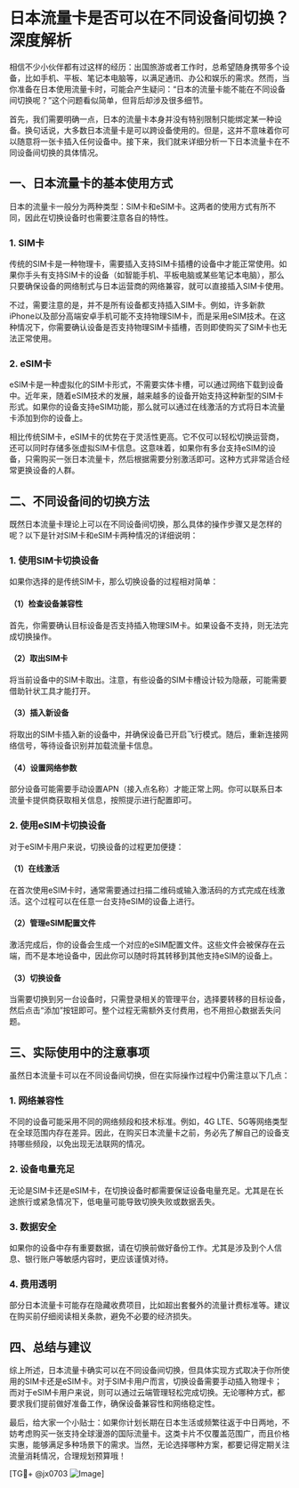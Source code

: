 # 日本流量卡是否可以在不同设备间切换？深度解析

相信不少小伙伴都有过这样的经历：出国旅游或者工作时，总希望随身携带多个设备，比如手机、平板、笔记本电脑等，以满足通讯、办公和娱乐的需求。然而，当你准备在日本使用流量卡时，可能会产生疑问：“日本的流量卡能不能在不同设备间切换呢？”这个问题看似简单，但背后却涉及很多细节。

首先，我们需要明确一点，日本的流量卡本身并没有特别限制只能绑定某一种设备。换句话说，大多数日本流量卡是可以跨设备使用的。但是，这并不意味着你可以随意将一张卡插入任何设备中。接下来，我们就来详细分析一下日本流量卡在不同设备间切换的具体情况。

## 一、日本流量卡的基本使用方式

日本的流量卡一般分为两种类型：SIM卡和eSIM卡。这两者的使用方式有所不同，因此在切换设备时也需要注意各自的特性。

### 1. SIM卡
传统的SIM卡是一种物理卡，需要插入支持SIM卡插槽的设备中才能正常使用。如果你手头有支持SIM卡的设备（如智能手机、平板电脑或某些笔记本电脑），那么只要确保设备的网络制式与日本运营商的网络兼容，就可以直接插入SIM卡使用。

不过，需要注意的是，并不是所有设备都支持插入SIM卡。例如，许多新款iPhone以及部分高端安卓手机可能不支持物理SIM卡，而是采用eSIM技术。在这种情况下，你需要确认设备是否支持物理SIM卡插槽，否则即使购买了SIM卡也无法正常使用。

### 2. eSIM卡
eSIM卡是一种虚拟化的SIM卡形式，不需要实体卡槽，可以通过网络下载到设备中。近年来，随着eSIM技术的发展，越来越多的设备开始支持这种新型的SIM卡形式。如果你的设备支持eSIM功能，那么就可以通过在线激活的方式将日本流量卡添加到你的设备上。

相比传统SIM卡，eSIM卡的优势在于灵活性更高。它不仅可以轻松切换运营商，还可以同时存储多张虚拟SIM卡信息。这意味着，如果你有多台支持eSIM的设备，只需购买一张日本流量卡，然后根据需要分别激活即可。这种方式非常适合经常更换设备的人群。

## 二、不同设备间的切换方法

既然日本流量卡理论上可以在不同设备间切换，那么具体的操作步骤又是怎样的呢？以下是针对SIM卡和eSIM卡两种情况的详细说明：

### 1. 使用SIM卡切换设备
如果你选择的是传统SIM卡，那么切换设备的过程相对简单：

#### （1）检查设备兼容性
首先，你需要确认目标设备是否支持插入物理SIM卡。如果设备不支持，则无法完成切换操作。

#### （2）取出SIM卡
将当前设备中的SIM卡取出。注意，有些设备的SIM卡槽设计较为隐蔽，可能需要借助针状工具才能打开。

#### （3）插入新设备
将取出的SIM卡插入新的设备中，并确保设备已开启飞行模式。随后，重新连接网络信号，等待设备识别并加载流量卡信息。

#### （4）设置网络参数
部分设备可能需要手动设置APN（接入点名称）才能正常上网。你可以联系日本流量卡提供商获取相关信息，按照提示进行配置即可。

### 2. 使用eSIM卡切换设备
对于eSIM卡用户来说，切换设备的过程更加便捷：

#### （1）在线激活
在首次使用eSIM卡时，通常需要通过扫描二维码或输入激活码的方式完成在线激活。这个过程可以在任意一台支持eSIM的设备上进行。

#### （2）管理eSIM配置文件
激活完成后，你的设备会生成一个对应的eSIM配置文件。这些文件会被保存在云端，而不是本地设备中，因此你可以随时将其转移到其他支持eSIM的设备上。

#### （3）切换设备
当需要切换到另一台设备时，只需登录相关的管理平台，选择要转移的目标设备，然后点击“添加”按钮即可。整个过程无需额外支付费用，也不用担心数据丢失问题。

## 三、实际使用中的注意事项

虽然日本流量卡可以在不同设备间切换，但在实际操作过程中仍需注意以下几点：

### 1. 网络兼容性
不同的设备可能采用不同的网络频段和技术标准。例如，4G LTE、5G等网络类型在全球范围内存在差异。因此，在购买日本流量卡之前，务必先了解自己的设备支持哪些频段，以免出现无法联网的情况。

### 2. 设备电量充足
无论是SIM卡还是eSIM卡，在切换设备时都需要保证设备电量充足。尤其是在长途旅行或紧急情况下，低电量可能导致切换失败或数据丢失。

### 3. 数据安全
如果你的设备中存有重要数据，请在切换前做好备份工作。尤其是涉及到个人信息、银行账户等敏感内容时，更应该谨慎对待。

### 4. 费用透明
部分日本流量卡可能存在隐藏收费项目，比如超出套餐外的流量计费标准等。建议在购买前仔细阅读相关条款，避免不必要的经济损失。

## 四、总结与建议

综上所述，日本流量卡确实可以在不同设备间切换，但具体实现方式取决于你所使用的SIM卡还是eSIM卡。对于SIM卡用户而言，切换设备需要手动插入物理卡；而对于eSIM卡用户来说，则可以通过云端管理轻松完成切换。无论哪种方式，都要求我们提前做好准备工作，确保设备兼容性和网络稳定性。

最后，给大家一个小贴士：如果你计划长期在日本生活或频繁往返于中日两地，不妨考虑购买一张支持全球漫游的国际流量卡。这类卡片不仅覆盖范围广，而且价格实惠，能够满足多种场景下的需求。当然，无论选择哪种方案，都要记得定期关注流量消耗情况，合理规划预算哦！

[TG💪+ @jx0703 ![Image](https://github.com/user-attachments/assets/dbca1d08-cadb-493c-b0ec-ad6f7a83f270)]